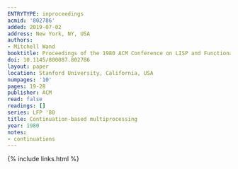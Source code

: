 ```yaml
---
ENTRYTYPE: inproceedings
acmid: '802786'
added: 2019-07-02
address: New York, NY, USA
authors:
- Mitchell Wand
booktitle: Proceedings of the 1980 ACM Conference on LISP and Functional Programming
doi: 10.1145/800087.802786
layout: paper
location: Stanford University, California, USA
numpages: '10'
pages: 19-28
publisher: ACM
read: false
readings: []
series: LFP '80
title: Continuation-based multiprocessing
year: 1980
notes:
- continuations
---
```

{% include links.html %}
